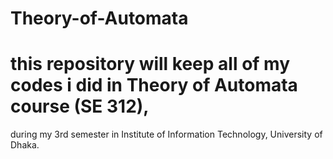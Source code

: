 # Theory-of-Automata
# this repository will keep all of my codes i did in Theory of Automata course (SE 312),
during my 3rd semester in Institute of Information Technology, University of Dhaka.

  
